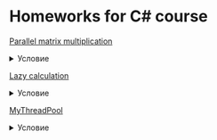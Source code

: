 
# Homeworks for С# course

[Parallel matrix multiplication](https://github.com/0pqbd0/CSharp_Term_3/tree/main/MatrixMultiplication)
<details>
<summary>Условие</summary>
Требуется реализовать параллельное умножение для плотных целочисленных матриц.
На входе программа получает файлы с матрицами (не обязательно квадратными), на выходе должен получиться файл, содержащий матрицу — их произведение. Сравнить скорость работы с последовательным вариантом в зависимости от размеров матриц.

Можно использовать только класс Thread для организации параллельной работы.
</details>

[Lazy calculation](https://github.com/0pqbd0/CSharp_Term_3/tree/main/Lazy)
<details>
<summary>Условие</summary>
Реализовать следующий интерфейс, представляющий ленивое вычисление:
`public interface ILazy<T> { T Get(); }`

Объект Lazy создаётся на основе вычисления (представляемого объектом `Func<T>`, который передаётся в конструктор, далее `supplier`)

* Первый вызов `Get()` вызывает `supplier` и возвращает результат.
* Повторные вызовы `Get()` возвращают тот же объект, что и первый вызов;
* Вычисление должно запускаться не более одного раза (то есть `supplier` после первого вызова не нужен и может быть удалён сборщиком мусора).

Интерфейс должен быть реализован двум способами:

* Простая версия с гарантией корректной работы в однопоточном режиме (без синхронизации);
* Гарантия корректной работы в многопоточном режиме. При этом она должна по возможности минимизировать число необходимых синхронизаций (если значение уже вычислено, не должно быть блокировок)
`supplier` вправе вернуть null;
* Библиотечным Lazy пользоваться, естественно, нельзя.
</details>

[MyThreadPool](https://github.com/0pqbd0/CSharp_Term_3/tree/main/MyThreadPool)
<details>
<summary>Условие</summary>
Реализовать простой пул задач с фиксированным числом потоков (число задается в конструкторе)
* При создании объекта MyThreadPool в нем должно начать работу n потоков
* У каждого потока есть два состояния: ожидание задачи / выполнение задачи
* Задача — вычисление некоторого значения, описывается в виде `Func<TResult>`
* При добавлении задачи, если в пуле есть ожидающий поток, то он должен приступить к ее исполнению. Иначе задача будет ожидать исполнения, пока не освободится какой-нибудь поток
* Задачи, принятые к исполнению, представлены в виде объектов интерфейса `IMyTask<TResult>`
* Метод Shutdown должен завершить работу потоков. Завершение работы коллаборативное, с использованием CancellationToken — уже запущенные задачи не прерываются, но новые задачи не принимаются на исполнение потоками из пула. Возможны два варианта решения — дать всем задачам, которые уже попали в очередь, досчитаться, либо выбросить исключение во все ожидающие завершения задачи потоки. Shutdown не должен возвращать управление, пока все потоки не остановились

IMyTask:
* Свойство IsCompleted возвращает true, если задача выполнена
* Свойство Result возвращает результат выполнения задачи. В случае, если соответствующая задаче функция завершилась с исключением, этот метод должен завершиться с исключением AggregateException, содержащим внутри себя исключение, вызвавшее проблему. Если результат еще не вычислен, метод ожидает его и возвращает полученное значение, блокируя вызвавший его поток
* Метод ContinueWith — принимает объект типа `Func<TResult, TNewResult>`, который может быть применен к результату данной задачи X и возвращает новую задачу Y, принятую к исполнению
Новая задача будет исполнена не ранее, чем завершится исходная. В качестве аргумента объекту Func будет передан результат исходной задачи, и все Y должны исполняться на общих основаниях (т.е. должны разделяться между потоками пула). Метод ContinueWith может быть вызван несколько раз. Метод ContinueWith не должен блокировать работу потока, если результат задачи X ещё не вычислен. ContinueWith должен быть согласован с Shutdown — принятая как ContinueWith задача должна либо досчитаться, либо бросить исключение ожидающему её потоку.
</details>
